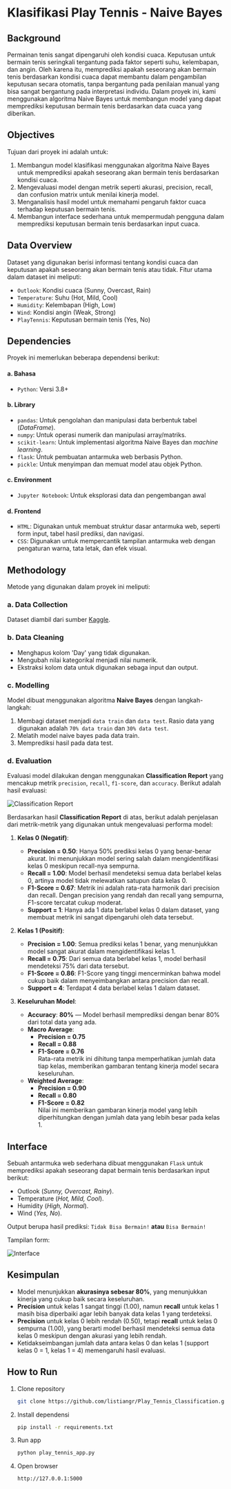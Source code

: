 # Klasifikasi Play Tennis - Naive Bayes

## Background
Permainan tenis sangat dipengaruhi oleh kondisi cuaca. Keputusan untuk bermain tenis seringkali tergantung pada faktor seperti suhu, kelembapan, dan angin. Oleh karena itu, memprediksi apakah seseorang akan bermain tenis berdasarkan kondisi cuaca dapat membantu dalam pengambilan keputusan secara otomatis, tanpa bergantung pada penilaian manual yang bisa sangat bergantung pada interpretasi individu. Dalam proyek ini, kami menggunakan algoritma Naive Bayes untuk membangun model yang dapat memprediksi keputusan bermain tenis berdasarkan data cuaca yang diberikan.

## Objectives
Tujuan dari proyek ini adalah untuk:
1. Membangun model klasifikasi menggunakan algoritma Naive Bayes untuk memprediksi apakah seseorang akan bermain tenis berdasarkan kondisi cuaca.
2. Mengevaluasi model dengan metrik seperti akurasi, precision, recall, dan confusion matrix untuk menilai kinerja model.
3. Menganalisis hasil model untuk memahami pengaruh faktor cuaca terhadap keputusan bermain tenis.
4. Membangun interface sederhana untuk mempermudah pengguna dalam memprediksi keputusan bermain tenis berdasarkan input cuaca.

## Data Overview
Dataset yang digunakan berisi informasi tentang kondisi cuaca dan keputusan apakah seseorang akan bermain tenis atau tidak. Fitur utama dalam dataset ini meliputi:
- `Outlook`: Kondisi cuaca (Sunny, Overcast, Rain)
- `Temperature`: Suhu (Hot, Mild, Cool)
- `Humidity`: Kelembapan (High, Low)
- `Wind`: Kondisi angin (Weak, Strong)
- `PlayTennis`: Keputusan bermain tenis (Yes, No)

## Dependencies
Proyek ini memerlukan beberapa dependensi berikut:

#### a. Bahasa
- `Python`: Versi 3.8+

#### b. Library
- `pandas`: Untuk pengolahan dan manipulasi data berbentuk tabel (*DataFrame*).  
- `numpy`: Untuk operasi numerik dan manipulasi array/matriks.  
- `scikit-learn`: Untuk implementasi algoritma Naive Bayes dan *machine learning*.  
- `flask`: Untuk pembuatan antarmuka web berbasis Python.  
- `pickle`: Untuk menyimpan dan memuat model atau objek Python. 

#### c. Environment  
- `Jupyter Notebook`: Untuk eksplorasi data dan pengembangan awal

#### d. Frontend
- `HTML`: Digunakan untuk membuat struktur dasar antarmuka web, seperti form input, tabel hasil prediksi, dan navigasi.
- `CSS`: Digunakan untuk mempercantik tampilan antarmuka web dengan pengaturan warna, tata letak, dan efek visual.

## Methodology
Metode yang digunakan dalam proyek ini meliputi: 

### a. Data Collection  
Dataset diambil dari sumber [Kaggle](https://www.kaggle.com/datasets/fredericobreno/play-tennis).  

### b. Data Cleaning  
- Menghapus kolom 'Day' yang tidak digunakan.
- Mengubah nilai kategorikal menjadi nilai numerik.
- Ekstraksi kolom data untuk digunakan sebaga input dan output. 

### c. Modelling  
Model dibuat menggunakan algoritma **Naive Bayes** dengan langkah-langkah:  
1. Membagi dataset menjadi `data train` dan `data test`. Rasio data yang digunakan adalah `70% data train` dan `30% data test`. 
3. Melatih model naive bayes pada data train.  
4. Memprediksi hasil pada data test.  

### d. Evaluation  
Evaluasi model dilakukan dengan menggunakan **Classification Report** yang mencakup metrik `precision`, `recall`, `f1-score`, dan `accuracy`. Berikut adalah hasil evaluasi:

![Classification Report](https://github.com/listiangr/Play_Tennis_Classification/blob/main/Classification%20Report.jpg)

Berdasarkan hasil **Classification Report** di atas, berikut adalah penjelasan dari metrik-metrik yang digunakan untuk mengevaluasi performa model:

1. **Kelas 0 (Negatif)**:
   - **Precision = 0.50**: Hanya 50% prediksi kelas 0 yang benar-benar akurat. Ini menunjukkan model sering salah dalam mengidentifikasi kelas 0 meskipun recall-nya sempurna.
   - **Recall = 1.00**: Model berhasil mendeteksi semua data berlabel kelas 0, artinya model tidak melewatkan satupun data kelas 0.
   - **F1-Score = 0.67**: Metrik ini adalah rata-rata harmonik dari precision dan recall. Dengan precision yang rendah dan recall yang sempurna, F1-score tercatat cukup moderat.
   - **Support = 1**: Hanya ada 1 data berlabel kelas 0 dalam dataset, yang membuat metrik ini sangat dipengaruhi oleh data tersebut.

2. **Kelas 1 (Positif)**:
   - **Precision = 1.00**: Semua prediksi kelas 1 benar, yang menunjukkan model sangat akurat dalam mengidentifikasi kelas 1.
   - **Recall = 0.75**: Dari semua data berlabel kelas 1, model berhasil mendeteksi 75% dari data tersebut.
   - **F1-Score = 0.86**: F1-Score yang tinggi mencerminkan bahwa model cukup baik dalam menyeimbangkan antara precision dan recall.
   - **Support = 4**: Terdapat 4 data berlabel kelas 1 dalam dataset.

3. **Keseluruhan Model**:
   - **Accuracy**: **80%** — Model berhasil memprediksi dengan benar 80% dari total data yang ada.
   - **Macro Average**:  
     - **Precision = 0.75**  
     - **Recall = 0.88**  
     - **F1-Score = 0.76**  
     Rata-rata metrik ini dihitung tanpa memperhatikan jumlah data tiap kelas, memberikan gambaran tentang kinerja model secara keseluruhan.
   - **Weighted Average**:  
     - **Precision = 0.90**  
     - **Recall = 0.80**  
     - **F1-Score = 0.82**  
     Nilai ini memberikan gambaran kinerja model yang lebih diperhitungkan dengan jumlah data yang lebih besar pada kelas 1.

## Interface  
Sebuah antarmuka web sederhana dibuat menggunakan `Flask` untuk memprediksi apakah seseorang dapat bermain tenis berdasarkan input berikut:  
- Outlook (*Sunny, Overcast, Rainy*).
- Temperature (*Hot, Mild, Cool*).  
- Humidity (*High, Normal*).  
- Wind (*Yes, No*).

Output berupa hasil prediksi: `Tidak Bisa Bermain!` **atau** `Bisa Bermain!`

Tampilan form:

![Interface](https://github.com/listiangr/Play_Tennis_Classification/blob/main/Simple%20Interface.jpg)

## Kesimpulan
- Model menunjukkan **akurasinya sebesar 80%**, yang menunjukkan kinerja yang cukup baik secara keseluruhan.
- **Precision** untuk kelas 1 sangat tinggi (1.00), namun **recall** untuk kelas 1 masih bisa diperbaiki agar lebih banyak data kelas 1 yang terdeteksi.
- **Precision** untuk kelas 0 lebih rendah (0.50), tetapi **recall** untuk kelas 0 sempurna (1.00), yang berarti model berhasil mendeteksi semua data kelas 0 meskipun dengan akurasi yang lebih rendah.
- Ketidakseimbangan jumlah data antara kelas 0 dan kelas 1 (support kelas 0 = 1, kelas 1 = 4) memengaruhi hasil evaluasi.

## How to Run  
1. Clone repository
   ```bash
   git clone https://github.com/listiangr/Play_Tennis_Classification.git
2. Install dependensi
   ```bash
   pip install -r requirements.txt
3. Run app
   ```bash
   python play_tennis_app.py
4. Open browser
   ```bash
   http://127.0.0.1:5000

